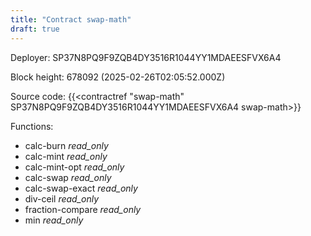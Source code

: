 ```yaml
---
title: "Contract swap-math"
draft: true
---
```

Deployer: SP37N8PQ9F9ZQB4DY3516R1044YY1MDAEESFVX6A4


 



Block height: 678092 (2025-02-26T02:05:52.000Z)

Source code: {{<contractref "swap-math" SP37N8PQ9F9ZQB4DY3516R1044YY1MDAEESFVX6A4 swap-math>}}

Functions:

* calc-burn _read_only_
* calc-mint _read_only_
* calc-mint-opt _read_only_
* calc-swap _read_only_
* calc-swap-exact _read_only_
* div-ceil _read_only_
* fraction-compare _read_only_
* min _read_only_

